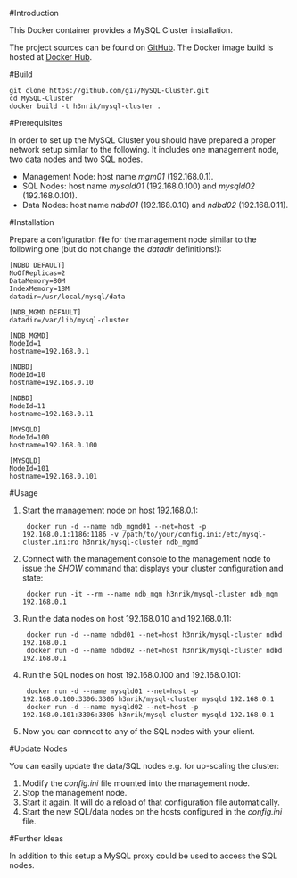 #Introduction

This Docker container provides a MySQL Cluster installation.

The project sources can be found on [GitHub](https://github.com/g17/MySQL-Cluster). The Docker image build is hosted at [Docker Hub](https://registry.hub.docker.com/u/h3nrik/mysql-cluster/).


#Build

    git clone https://github.com/g17/MySQL-Cluster.git
    cd MySQL-Cluster
    docker build -t h3nrik/mysql-cluster .


#Prerequisites

In order to set up the MySQL Cluster you should have prepared a proper network setup similar to the following. It includes one management node, two data nodes and two SQL nodes.

* Management Node: host name _mgm01_ (192.168.0.1).
* SQL Nodes: host name _mysqld01_ (192.168.0.100) and _mysqld02_ (192.168.0.101).
* Data Nodes: host name _ndbd01_ (192.168.0.10) and _ndbd02_ (192.168.0.11).

#Installation

Prepare a configuration file for the management node similar to the following one (but do not change the _datadir_ definitions!):

    [NDBD DEFAULT]
    NoOfReplicas=2
    DataMemory=80M
    IndexMemory=18M
    datadir=/usr/local/mysql/data

    [NDB_MGMD DEFAULT]
    datadir=/var/lib/mysql-cluster

    [NDB_MGMD]
    NodeId=1
    hostname=192.168.0.1

    [NDBD]
    NodeId=10
    hostname=192.168.0.10

    [NDBD]
    NodeId=11
    hostname=192.168.0.11

    [MYSQLD]
    NodeId=100
    hostname=192.168.0.100

    [MYSQLD]
    NodeId=101
    hostname=192.168.0.101



#Usage

1. Start the management node on host 192.168.0.1:

        docker run -d --name ndb_mgmd01 --net=host -p 192.168.0.1:1186:1186 -v /path/to/your/config.ini:/etc/mysql-cluster.ini:ro h3nrik/mysql-cluster ndb_mgmd


2. Connect with the management console to the management node to issue the _SHOW_ command that displays your cluster configuration and state:

        docker run -it --rm --name ndb_mgm h3nrik/mysql-cluster ndb_mgm 192.168.0.1

3. Run the data nodes on host 192.168.0.10 and 192.168.0.11:

        docker run -d --name ndbd01 --net=host h3nrik/mysql-cluster ndbd 192.168.0.1
        docker run -d --name ndbd02 --net=host h3nrik/mysql-cluster ndbd 192.168.0.1


4. Run the SQL nodes on host 192.168.0.100 and 192.168.0.101:

        docker run -d --name mysqld01 --net=host -p 192.168.0.100:3306:3306 h3nrik/mysql-cluster mysqld 192.168.0.1
        docker run -d --name mysqld02 --net=host -p 192.168.0.101:3306:3306 h3nrik/mysql-cluster mysqld 192.168.0.1

5. Now you can connect to any of the SQL nodes with your client.


#Update Nodes

You can easily update the data/SQL nodes e.g. for up-scaling the cluster:

1. Modify the _config.ini_ file mounted into the management node.
2. Stop the management node.
3. Start it again. It will do a reload of that configuration file automatically.
4. Start the new SQL/data nodes on the hosts configured in the _config.ini_ file.

#Further Ideas

In addition to this setup a MySQL proxy could be used to access the SQL nodes.
